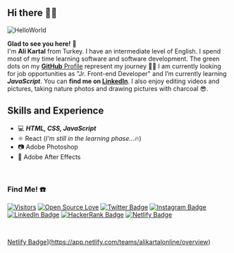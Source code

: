 
## Hi there 🙋‍♂️

![HelloWorld](https://c.tenor.com/mGgWY8RkgYMAAAAC/hello-world.gif) 

**Glad to see you here!** :star_struck: <br /> I'm <strong>Ali Kartal</strong> from Turkey. I have an intermediate level of English. I spend most of my time learning software and software development. The green dots on my [**GitHub** Profile](https://github.com/alikartalonline?tab=repositories) represent my journey :running_man: I am currently looking for job opportunities as "Jr. Front-end Developer" and I’m currently learning ***JavaScript***. You can **find me on [LinkedIn](https://www.linkedin.com/in/alikartalonline/)**. I also enjoy editing videos and pictures, taking nature photos and drawing pictures with charcoal 😎.

## Skills and Experience
* 💻 ***HTML, CSS, JavaScript***
* ⚛ React (*I'm still in the learning phase...*:fire:)
* 📷 Adobe Photoshop 
* 🎥 Adobe After Effects

<br>

 ### Find Me! ☎️ <br />
[![Visitors](http://visitor-badge.glitch.me/badge?page_id=alikartalonline.visitor-badge)](https://github.com/alikartalonline) [![Open Source Love](https://badges.frapsoft.com/os/v2/open-source.svg?v=103)](https://github.com/alikartalonline)  [![Twitter Badge](https://img.shields.io/badge/-Twitter-blue?style=flat-quare&labelColor=blue&logo=twitter&logoColor=white&link=link)](https://twitter.com/alikartalonline) [![Instagram Badge](https://img.shields.io/badge/-Instagram-blueviolet?style=flat-quare&labelColor=blueviolet&logo=instagram&logoColor=white&link=link)](https://www.instagram.com/alikartalonline/)  [![LinkedIn Badge](https://img.shields.io/badge/-Linkedin-0077b5?style=flat-quare&labelColor=0077b5&logo=linkedin&logoColor=white&link=link)](https://www.linkedin.com/in/alikartalonline/) [![HackerRank Badge](https://img.shields.io/badge/-HackerRank-006400?style=flat-quare&labelColor=006400&logo=hackerrank&logoColor=white&link=link)](https://www.hackerrank.com/alikartalonline) [![Netlify Badge](https://img.shields.io/badge/-Netlify-000?style=quare&labelColor=000&logo=netlify&logoColor=white&link=link)](https://app.netlify.com/teams/alikartalonline/overview)

<br />

[Netlify Badge](https://img.shields.io/badge/-Netlify-000?style=flat-quare&labelColor=000&logo=netlify&logoColor=white&link=link)](https://app.netlify.com/teams/alikartalonline/overview)

<!-- <p align="left">
<a href="https://www.linkedin.com/in/alikartalonline/" target="blank"><img align="center" src="https://raw.githubusercontent.com/rahuldkjain/github-profile-readme-generator/master/src/images/icons/Social/linked-in-alt.svg" alt="alikartalonline" height="30" width="40" /></a>

 -->


<!-- ### Hi there 👋 -->

<!--
**alikartalonline/alikartalonline** is a ✨ _special_ ✨ repository because its `README.md` (this file) appears on your GitHub profile.

Here are some ideas to get you started:

- 🔭 I’m currently working on ...
- 🌱 I’m currently learning ...
- 👯 I’m looking to collaborate on ...
- 🤔 I’m looking for help with ...
- 💬 Ask me about ...
- 📫 How to reach me: ...
- 😄 Pronouns: ...
- ⚡ Fun fact: ...
-->
